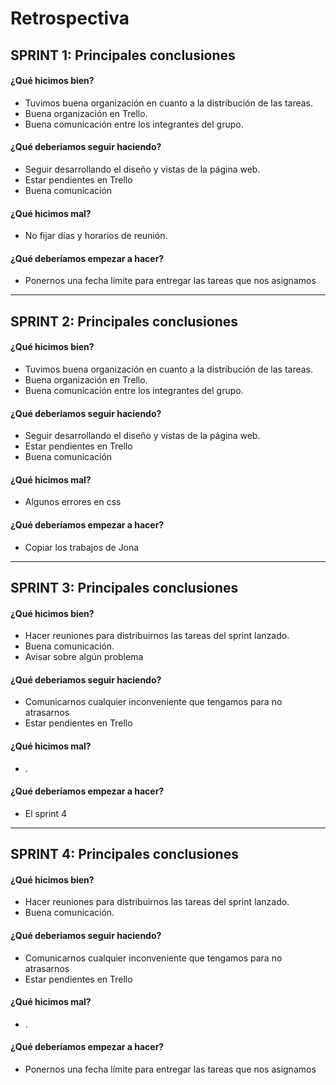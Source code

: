 # Retrospectiva

## SPRINT 1: Principales conclusiones

#### ¿Qué hicimos bien?

- Tuvimos buena organización en cuanto a la distribución de las tareas.
- Buena organización en Trello.
- Buena comunicación entre los integrantes del grupo.

#### ¿Qué deberiamos seguir haciendo?

- Seguir desarrollando el diseño y vistas de la página web.
- Estar pendientes en Trello
- Buena comunicación

#### ¿Qué hicimos mal?

- No fijar días y horarios de reunión.

#### ¿Qué deberíamos empezar a hacer?

- Ponernos una fecha límite para entregar las tareas que nos asignamos

******************************************************************************

## SPRINT 2: Principales conclusiones

#### ¿Qué hicimos bien?

- Tuvimos buena organización en cuanto a la distribución de las tareas.
- Buena organización en Trello.
- Buena comunicación entre los integrantes del grupo.

#### ¿Qué deberiamos seguir haciendo?

- Seguir desarrollando el diseño y vistas de la página web.
- Estar pendientes en Trello
- Buena comunicación

#### ¿Qué hicimos mal?

- Algunos errores en css

#### ¿Qué deberíamos empezar a hacer?

- Copiar los trabajos de Jona

******************************************************************************

## SPRINT 3: Principales conclusiones

#### ¿Qué hicimos bien?

- Hacer reuniones para distribuirnos las tareas del sprint lanzado.
- Buena comunicación.
- Avisar sobre algún problema

#### ¿Qué deberiamos seguir haciendo?

- Comunicarnos cualquier inconveniente que tengamos para no atrasarnos
- Estar pendientes en Trello

#### ¿Qué hicimos mal?

- .

#### ¿Qué deberíamos empezar a hacer?

- El sprint 4

******************************************************************************

## SPRINT 4: Principales conclusiones

#### ¿Qué hicimos bien?

- Hacer reuniones para distribuirnos las tareas del sprint lanzado.
- Buena comunicación.

#### ¿Qué deberiamos seguir haciendo?

- Comunicarnos cualquier inconveniente que tengamos para no atrasarnos
- Estar pendientes en Trello

#### ¿Qué hicimos mal?

- .

#### ¿Qué deberíamos empezar a hacer?

- Ponernos una fecha límite para entregar las tareas que nos asignamos